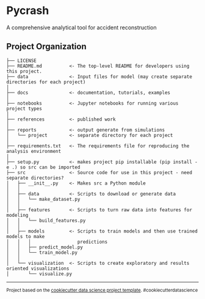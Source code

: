 Pycrash
==============================

A comprehensive analytical tool for accident reconstruction

Project Organization
------------

    ├── LICENSE
    ├── README.md          <- The top-level README for developers using this project.
    ├── data               <- Input files for model (may create separate directories for each project)
    │
    ├── docs               <- documentation, tutorials, examples
    │
    ├── notebooks          <- Jupyter notebooks for running various project types
    │
    ├── references         <- published work
    │
    ├── reports            <- output generate from simulations
    │   └── project        <- separate directory for each project
    │
    ├── requirements.txt   <- The requirements file for reproducing the analysis environment
    │
    ├── setup.py           <- makes project pip installable (pip install -e .) so src can be imported
    ├── src                <- Source code for use in this project - need separate directories? 
    │   ├── __init__.py    <- Makes src a Python module
    │   │
    │   ├── data           <- Scripts to download or generate data
    │   │   └── make_dataset.py
    │   │
    │   ├── features       <- Scripts to turn raw data into features for modeling
    │   │   └── build_features.py
    │   │
    │   ├── models         <- Scripts to train models and then use trained models to make
    │   │   │                 predictions
    │   │   ├── predict_model.py
    │   │   └── train_model.py
    │   │
    │   └── visualization  <- Scripts to create exploratory and results oriented visualizations
    │       └── visualize.py



--------

<p><small>Project based on the <a target="_blank" href="https://drivendata.github.io/cookiecutter-data-science/">cookiecutter data science project template</a>. #cookiecutterdatascience</small></p>
